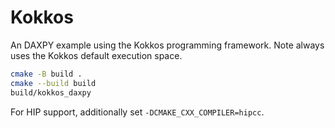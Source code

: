 # Kokkos

An DAXPY example using the Kokkos programming framework.
Note always uses the Kokkos default execution space.

```bash
cmake -B build .
cmake --build build
build/kokkos_daxpy
```

For HIP support, additionally set `-DCMAKE_CXX_COMPILER=hipcc`.